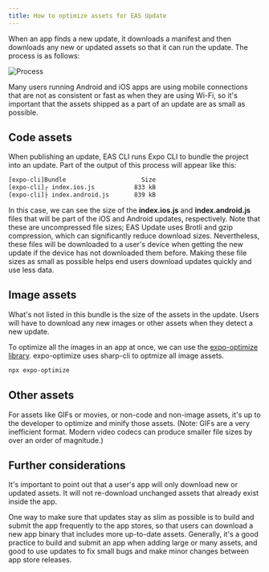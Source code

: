 ```yaml
---
title: How to optimize assets for EAS Update
---
```


When an app finds a new update, it downloads a manifest and then downloads any new or updated assets so that it can run the update. The process is as follows:

![Process](/static/images/eas-update/process.png)

Many users running Android and iOS apps are using mobile connections that are not as consistent or fast as when they are using Wi-Fi, so it's important that the assets shipped as a part of an update are as small as possible.

## **Code assets**

When publishing an update, EAS CLI runs Expo CLI to bundle the project into an update. Part of the output of this process will appear like this:

```bash
[expo-cli]Bundle                     Size
[expo-cli]┌ index.ios.js           833 kB
[expo-cli]├ index.android.js       839 kB
```

In this case, we can see the size of the **index.ios.js** and **index.android.js** files that will be part of the iOS and Android updates, respectively. Note that these are uncompressed file sizes; EAS Update uses Brotli and gzip compression, which can significantly reduce download sizes. Nevertheless, these files will be downloaded to a user's device when getting the new update if the device has not downloaded them before. Making these file sizes as small as possible helps end users download updates quickly and use less data.

## **Image assets**

What's not listed in this bundle is the size of the assets in the update. Users will have to download any new images or other assets when they detect a new update.

To optimize all the images in an app at once, we can use the [expo-optimize library](https://www.npmjs.com/package/expo-optimize). expo-optimize uses sharp-cli to optmize all image assets.

```bash
npx expo-optimize
```

## **Other assets**

For assets like GIFs or movies, or non-code and non-image assets, it's up to the developer to optimize and minify those assets. (Note: GIFs are a very inefficient format. Modern video codecs can produce smaller file sizes by over an order of magnitude.)

## **Further considerations**

It's important to point out that a user's app will only download new or updated assets. It will not re-download unchanged assets that already exist inside the app.

One way to make sure that updates stay as slim as possible is to build and submit the app frequently to the app stores, so that users can download a new app binary that includes more up-to-date assets. Generally, it's a good practice to build and submit an app when adding large or many assets, and good to use updates to fix small bugs and make minor changes between app store releases.
